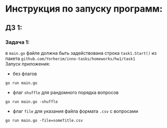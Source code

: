 # Инструкция по запуску программ:

## ДЗ 1:
### Задача 1:
в `main.go` файле должна быть задействована строка `task1.Start()` из пакета `github.com/Yorherim/inno-tasks/homeworks/hw1/task1`  
Запуск приложения:
- без флагов
```
go run main.go
```

- флаг `shuffle` для рандомного порядка вопросов
```
go run main.go -shuffle
```

- флаг `file` для указания файла формата `.csv` c вопросами
```
go run main.go -file=someTitle.csv
```